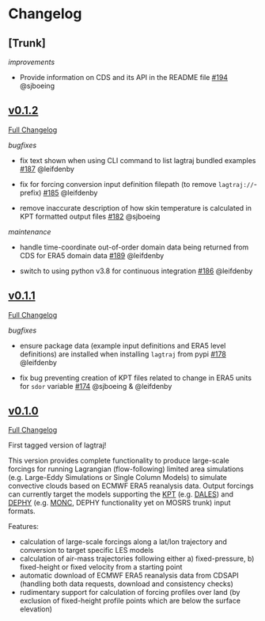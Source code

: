 # Changelog

## [Trunk]

*improvements*

- Provide information on CDS and its API in the README file
  [\#194](https://github.com/EUREC4A-UK/lagtraj/pull/194) @sjboeing

## [v0.1.2](https://github.com/EUREC4A-UK/lagtraj/tree/v0.1.2)

[Full Changelog](https://github.com/EUREC4A-UK/lagtraj/compare/v0.1.1...v0.1.2)

*bugfixes*

- fix text shown when using CLI command to list lagtraj bundled examples
  [\#187](https://github.com/EUREC4A-UK/lagtraj/pull/187) @leifdenby

- fix for forcing conversion input definition filepath (to remove
  `lagtraj://`-prefix) [\#185](https://github.com/EUREC4A-UK/lagtraj/pull/185)
  @leifdenby

- remove inaccurate description of how skin temperature is calculated in KPT
  formatted output files
  [\#182](https://github.com/EUREC4A-UK/lagtraj/pull/182/) @sjboeing

*maintenance*

- handle time-coordinate out-of-order domain data being returned from CDS for
  ERA5 domain data [\#189](https://github.com/EUREC4A-UK/lagtraj/pull/189)
  @leifdenby

- switch to using python v3.8 for continuous integration
  [\#186](https://github.com/EUREC4A-UK/lagtraj/pull/186) @leifdenby


## [v0.1.1](https://github.com/EUREC4A-UK/lagtraj/tree/v0.1.1)

[Full Changelog](https://github.com/EUREC4A-UK/lagtraj/compare/v0.1.0...v0.1.1)

*bugfixes*

- ensure package data (example input definitions and ERA5 level definitions)
  are installed when installing `lagtraj` from pypi
  [\#178](https://github.com/EUREC4A-UK/lagtraj/pull/178) @leifdenby

- fix bug preventing creation of KPT files related to change in ERA5 units for
  `sdor` variable
  [\#174](https://github.com/EUREC4A-UK/lagtraj/pull/174) @sjboeing & @leifdenby


## [v0.1.0](https://github.com/EUREC4A-UK/lagtraj/tree/v0.1.0)

[Full Changelog](https://github.com/EUREC4A-UK/lagtraj/compare/...v0.1.0)

First tagged version of lagtraj!

This version provides complete functionality to produce large-scale forcings for
running Lagrangian (flow-following) limited area simulations (e.g. Large-Eddy
Simulations or Single Column Models) to simulate convective clouds based on
ECMWF ERA5 reanalysis data. Output forcings can currently target the models
supporting the
[KPT](https://www.lmd.jussieu.fr/~mpllmd/dephy2_forcages_communs/KPT_documentation.pdf)
(e.g. [DALES](https://github.com/dalesteam/dales)) and
[DEPHY](https://docs.google.com/document/d/118xP04jB9HO7Y2LqWk3HZpZ9n3CFujgzimLI7Ug8vO4/edit)
(e.g. [MONC](https://github.com/Leeds-MONC/monc), DEPHY functionality yet on
MOSRS trunk) input formats.

Features:

- calculation of large-scale forcings along a lat/lon trajectory and conversion
  to target specific LES models
- calculation of air-mass trajectories following either a) fixed-pressure, b)
  fixed-height or fixed velocity from a starting point
- automatic download of ECMWF ERA5 reanalysis data from CDSAPI (handling both
  data requests, download and consistency checks)
- rudimentary support for calculation of forcing profiles over land (by
  exclusion of fixed-height profile points which are below the surface
  elevation)
